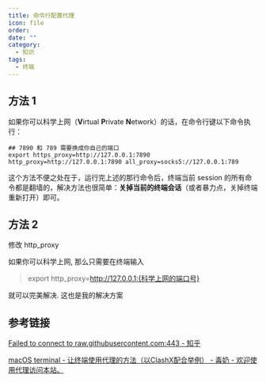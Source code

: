 ```yaml
---
title: 命令行配置代理
icon: file
order: 
date: ""
category:
  - 知识
tags:
  - 终端
---
```


## 方法 1
如果你可以科学上网（**V**irtual **P**rivate **N**etwork）的话，在命令行键以下命令执行：

```shell
## 7890 和 789 需要换成你自己的端口
export https_proxy=http://127.0.0.1:7890 http_proxy=http://127.0.0.1:7890 all_proxy=socks5://127.0.0.1:789
```

这个方法不便之处在于，运行完上述的那行命令后，终端当前 session 的所有命令都是翻墙的，解决方法也很简单：**关掉当前的终端会话**（或者暴力点，关掉终端重新打开）即可。




## 方法 2
修改 http_proxy

如果你可以科学上网, 那么只需要在终端输入

> export http_proxy=http://127.0.0.1:{科学上网的端口号}

就可以完美解决. 这也是我的解决方案


## 参考链接
[Failed to connect to raw.githubusercontent.com:443 - 知乎](https://zhuanlan.zhihu.com/p/115450863)

[macOS terminal - 让终端使用代理的方法（以ClashX配合举例） - 毒奶 - 欢迎使用代理访问本站。](https://limbopro.com/archives/MacOS_terminal_proxy_setting.html)